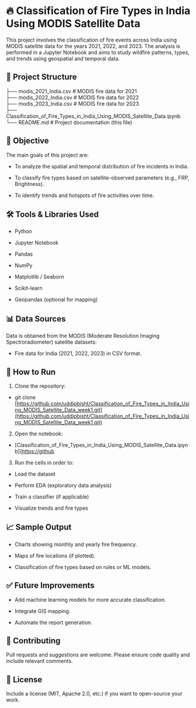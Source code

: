 # 🔥 Classification of Fire Types in India Using MODIS Satellite Data
This project involves the classification of fire events across India using MODIS satellite data for the years 2021, 2022, and 2023. The analysis is performed in a Jupyter Notebook and aims to study wildfire patterns, types, and trends using geospatial and temporal data.

## 📁 Project Structure<br>
├── modis_2021_India.csv         # MODIS fire data for 2021<br>
├── modis_2022_India.csv         # MODIS fire data for 2022<br>
├── modis_2023_India.csv         # MODIS fire data for 2023<br>
├── Classification_of_Fire_Types_in_India_Using_MODIS_Satellite_Data.ipynb<br>
└── README.md                    # Project documentation (this file)
## 📌 Objective
The main goals of this project are:

- To analyze the spatial and temporal distribution of fire incidents in India.

* To classify fire types based on satellite-observed parameters (e.g., FRP, Brightness).

+ To identify trends and hotspots of fire activities over time.

## 🛠️ Tools & Libraries Used

- Python

* Jupyter Notebook

+ Pandas

- NumPy

- Matplotlib / Seaborn

- Scikit-learn

- Geopandas (optional for mapping)

## 📊 Data Sources
Data is obtained from the MODIS (Moderate Resolution Imaging Spectroradiometer) satellite datasets:

- Fire data for India (2021, 2022, 2023) in CSV format.

## 🚀 How to Run
1. Clone the repository:
  - git clone [https://github.com/uddipbisht/Classification_of_Fire_Types_in_India_Using_MODIS_Satellite_Data_week1.git](https://github.com/uddipbisht/Classification_of_Fire_Types_in_India_Using_MODIS_Satellite_Data_week1.git)
2. Open the notebook:
 - [Classification_of_Fire_Types_in_India_Using_MODIS_Satellite_Data.ipynb]([https://github](https://github.com/uddipbisht/Classification_of_Fire_Types_in_India_Using_MODIS_Satellite_Data_week1/blob/321afb66cf119c7ed64f4ead69a11fda731f2309/Classification_of_Fire_Types_in_India_Using_MODIS_Satellite_Data.ipynb)
3. Run the cells in order to:

- Load the dataset

- Perform EDA (exploratory data analysis)

- Train a classifier (if applicable)

- Visualize trends and fire types

## 📈 Sample Output
- Charts showing monthly and yearly fire frequency.

- Maps of fire locations (if plotted).

- Classification of fire types based on rules or ML models.

## ✅ Future Improvements
- Add machine learning models for more accurate classification.

- Integrate GIS mapping.

- Automate the report generation.

## 🤝 Contributing
Pull requests and suggestions are welcome. Please ensure code quality and include relevant comments.

## 📄 License
Include a license (MIT, Apache 2.0, etc.) if you want to open-source your work.
